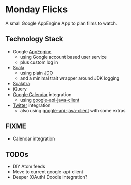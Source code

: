Monday Flicks
=============

A small Google AppEngine App to plan films to watch.

Technology Stack
----------------
* Google [AppEngine](http://code.google.com/appengine/docs/java/overview.html)
  * using Google account based user service
  * plus custom log in
* [Scala](http://www.scala-lang.org/)
  * using plain [JDO](http://code.google.com/appengine/docs/java/datastore/usingjdo.html)
  * and a minimal trait wrapper around JDK logging
* [Scalatra](https://github.com/scalatra/scalatra)
* [jQuery](http://docs.jquery.com/Main_Page)
* [Google Calendar](http://code.google.com/apis/calendar/data/2.0/developers_guide.html) integration
  * using [google-api-java-client](http://code.google.com/p/google-api-java-client/)
* [Twitter](http://dev.twitter.com/doc) integration
  * also using [google-api-java-client](http://code.google.com/p/google-api-java-client/)
    with some extras

FIXME
-----
* Calendar integration

TODOs
-----
* DIY Atom feeds
* Move to current google-api-client
* Deeper (OAuth) Doodle integration?

